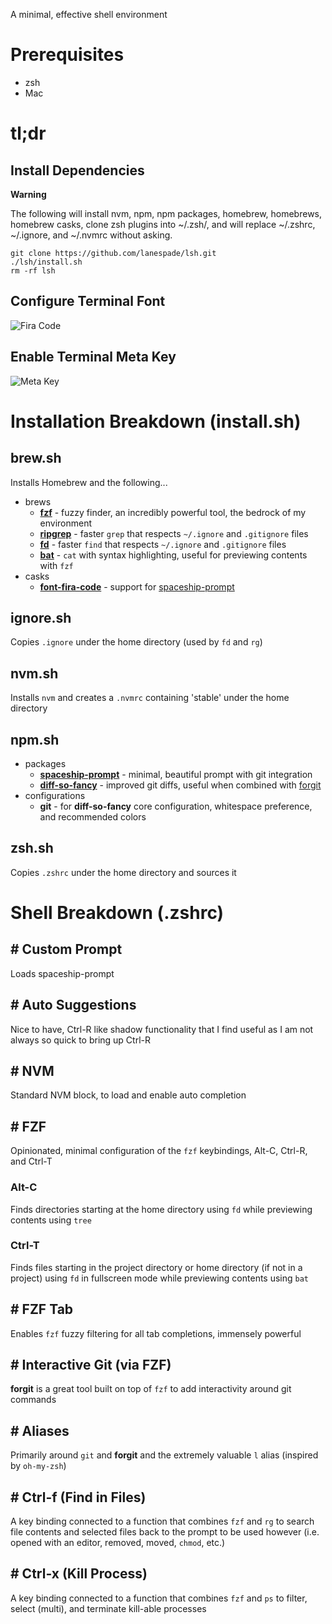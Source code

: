A minimal, effective shell environment

# Prerequisites
* zsh
* Mac

# tl;dr

## Install Dependencies

**Warning**

The following will install nvm, npm, npm packages, homebrew, homebrews, homebrew casks, clone zsh plugins into ~/.zsh/, and will replace ~/.zshrc, ~/.ignore, and ~/.nvmrc without asking.

```
git clone https://github.com/lanespade/lsh.git
./lsh/install.sh
rm -rf lsh
```

## Configure Terminal Font
![Fira Code](https://user-images.githubusercontent.com/5313372/89879464-daffa680-db77-11ea-92e9-7a932c105f6d.png)

## Enable Terminal Meta Key
![Meta Key](https://user-images.githubusercontent.com/5313372/89879446-d4712f00-db77-11ea-9f3c-29b884ecfc3c.png)

# Installation Breakdown (install.sh)

## brew.sh
Installs Homebrew and the following...
* brews
	* **[fzf](https://github.com/junegunn/fzf)** - fuzzy finder, an incredibly powerful tool, the bedrock of my environment
	* **[ripgrep](https://github.com/BurntSushi/ripgrep)** - faster `grep` that respects `~/.ignore` and `.gitignore` files
	* **[fd](https://github.com/sharkdp/fd)** - faster `find` that respects `~/.ignore` and `.gitignore` files
	* **[bat](https://github.com/sharkdp/bat)** - `cat` with syntax highlighting, useful for previewing contents with `fzf`
* casks
	* **[font-fira-code](https://github.com/tonsky/FiraCode)** - support for [spaceship-prompt](https://github.com/denysdovhan/spaceship-prompt)

## ignore.sh
Copies `.ignore` under the home directory (used by `fd` and `rg`)

## nvm.sh
Installs `nvm` and creates a `.nvmrc` containing 'stable' under the home directory

## npm.sh
* packages
	* **[spaceship-prompt](https://github.com/denysdovhan/spaceship-prompt)** - minimal, beautiful prompt with git integration
	* **[diff-so-fancy](https://github.com/so-fancy/diff-so-fancy)** - improved git diffs, useful when combined with [forgit](https://github.com/wfxr/forgit)
* configurations
	* **git** - for **diff-so-fancy** core configuration, whitespace preference, and recommended colors

## zsh.sh
Copies `.zshrc` under the home directory and sources it

# Shell Breakdown (.zshrc)

## # Custom Prompt
Loads spaceship-prompt

## # Auto Suggestions
Nice to have, Ctrl-R like shadow functionality that I find useful as I am not always so quick to bring up Ctrl-R

## # NVM
Standard NVM block, to load and enable auto completion

## # FZF
Opinionated, minimal configuration of the `fzf` keybindings, Alt-C, Ctrl-R, and Ctrl-T

### Alt-C
Finds directories starting at the home directory using `fd` while previewing contents using `tree`

### Ctrl-T
Finds files starting in the project directory or home directory (if not in a project) using `fd` in fullscreen mode while previewing contents using `bat`

## # FZF Tab
Enables `fzf` fuzzy filtering for all tab completions, immensely powerful

## # Interactive Git (via FZF)
**forgit** is a great tool built on top of `fzf` to add interactivity around git commands

## # Aliases
Primarily around `git` and **forgit** and the extremely valuable `l` alias (inspired by `oh-my-zsh`)

## # Ctrl-f (Find in Files)
A key binding connected to a function that combines `fzf` and `rg` to search file contents and selected files back to the prompt to be used however (i.e. opened with an editor, removed, moved, `chmod`, etc.)

## # Ctrl-x (Kill Process)
A key binding connected to a function that combines `fzf` and `ps` to filter, select (multi), and terminate kill-able processes

